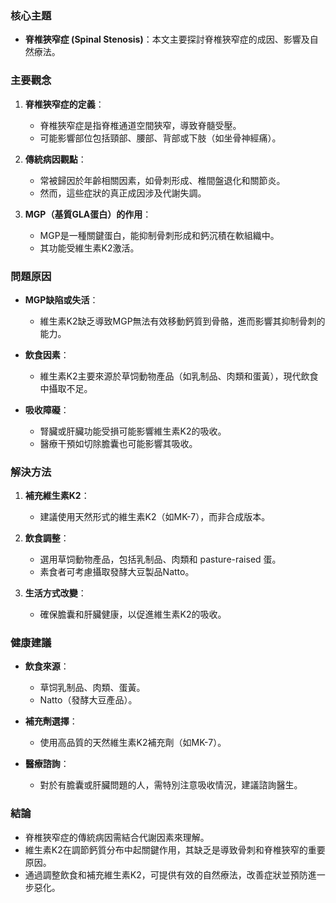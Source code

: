 ### 核心主題
- **脊椎狹窄症 (Spinal Stenosis)**：本文主要探討脊椎狹窄症的成因、影響及自然療法。

### 主要觀念
1. **脊椎狹窄症的定義**：
   - 脊椎狹窄症是指脊椎通道空間狹窄，導致脊髓受壓。
   - 可能影響部位包括頸部、腰部、背部或下肢（如坐骨神經痛）。

2. **傳統病因觀點**：
   - 常被歸因於年齡相關因素，如骨刺形成、椎間盤退化和關節炎。
   - 然而，這些症狀的真正成因涉及代謝失調。

3. **MGP（基質GLA蛋白）的作用**：
   - MGP是一種關鍵蛋白，能抑制骨刺形成和鈣沉積在軟組織中。
   - 其功能受維生素K2激活。

### 問題原因
- **MGP缺陷或失活**：
  - 維生素K2缺乏導致MGP無法有效移動鈣質到骨骼，進而影響其抑制骨刺的能力。
  
- **飲食因素**：
  - 維生素K2主要來源於草饲動物產品（如乳制品、肉類和蛋黃），現代飲食中攝取不足。

- **吸收障礙**：
  - 腎臟或肝臟功能受損可能影響維生素K2的吸收。
  - 醫療干預如切除膽囊也可能影響其吸收。

### 解決方法
1. **補充維生素K2**：
   - 建議使用天然形式的維生素K2（如MK-7），而非合成版本。

2. **飲食調整**：
   - 選用草饲動物產品，包括乳制品、肉類和 pasture-raised 蛋。
   - 素食者可考慮攝取發酵大豆製品Natto。

3. **生活方式改變**：
   - 確保膽囊和肝臟健康，以促進維生素K2的吸收。

### 健康建議
- **飲食來源**：
  - 草饲乳制品、肉類、蛋黃。
  - Natto（發酵大豆產品）。

- **補充劑選擇**：
  - 使用高品質的天然維生素K2補充劑（如MK-7）。

- **醫療諮詢**：
  - 對於有膽囊或肝臟問題的人，需特別注意吸收情況，建議諮詢醫生。

### 結論
- 脊椎狹窄症的傳統病因需結合代謝因素來理解。
- 維生素K2在調節鈣質分布中起關鍵作用，其缺乏是導致骨刺和脊椎狹窄的重要原因。
- 通過調整飲食和補充維生素K2，可提供有效的自然療法，改善症狀並預防進一步惡化。